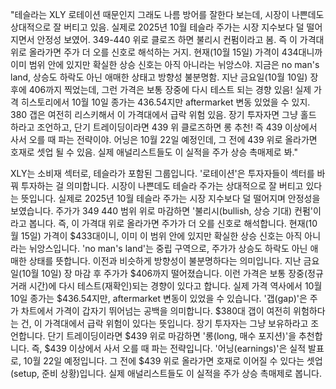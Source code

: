 "테슬라는 XLY 로테이션 때문인지 그래도 나름 방어를 잘한다 보는데, 시장이 나쁜데도 상대적으로 잘 버티고 있음. 실제로 2025년 10월 테슬라 주가는 시장 지수보다 덜 떨어지면서 안정성 보였어. 349-440 위로 클로즈 하면 불리시 컨펌이라고 봄. 즉 이 가격대 위로 올라가면 주가 더 오를 신호로 해석하는 거지. 현재(10월 15일) 가격이 434대니까 이미 범위 안에 있지만 확실한 상승 신호는 아직 아니라는 뉘앙스야. 지금은 no man's land, 상승도 하락도 아닌 애매한 상태고 방향성 불분명함. 지난 금요일(10월 10일) 장후에 406까지 찍었는데, 그런 가격은 보통 장중에 다시 테스트 되는 경향 있음! 실제 가격 히스토리에서 10월 10일 종가는 436.54지만 aftermarket 변동 있었을 수 있지. 380 갭은 여전히 리스키해서 이 가격대에서 급락 위험 있음. 장기 투자자면 그냥 홀드 하라고 조언하고, 단기 트레이딩이라면 439 위 클로즈하면 롱 추천! 즉 439 이상에서 사서 오를 때 파는 전략이야. 어닝은 10월 22일 예정인데, 그 전에 439 위로 올라가면 호재로 셋업 될 수 있음. 실제 애널리스트들도 이 실적을 주가 상승 촉매제로 봐."

XLY는 소비재 섹터로, 테슬라가 포함된 그룹입니다. '로테이션'은 투자자들이 섹터를 바꿔 투자하는 걸 의미합니다. 시장이 나쁜데도 테슬라 주가는 상대적으로 잘 버티고 있다는 뜻입니다. 실제로 2025년 10월 테슬라 주가는 시장 지수보다 덜 떨어지며 안정성을 보였습니다. 주가가 $349~$440 범위 위로 마감하면 '불리시(bullish, 상승 기대) 컨펌'이라고 봅니다. 즉, 이 가격대 위로 올라가면 주가가 더 오를 신호로 해석합니다. 현재(10월 15일) 가격이 $433대이니, 이미 이 범위 안에 있지만 확실한 상승 신호는 아직 아니라는 뉘앙스입니다. 'no man's land'는 중립 구역으로, 주가가 상승도 하락도 아닌 애매한 상태를 뜻합니다. 이전과 비슷하게 방향성이 불분명하다는 의미입니다. 지난 금요일(10월 10일) 장 마감 후 주가가 $406까지 떨어졌습니다. 이런 가격은 보통 장중(정규 거래 시간)에 다시 테스트(재확인)되는 경향이 있다고 합니다. 실제 가격 역사에서 10월 10일 종가는 $436.54지만, aftermarket 변동이 있었을 수 있습니다. '갭(gap)'은 주가 차트에서 가격이 갑자기 뛰어넘는 공백을 의미합니다. $380대 갭이 여전히 위험하다는 건, 이 가격대에서 급락 위험이 있다는 뜻입니다. 장기 투자자는 그냥 보유하라고 조언합니다. 단기 트레이딩이라면 $439 위로 마감하면 '롱(long, 매수 포지션)'을 추천합니다. 즉, $439 이상에서 사서 오를 때 파는 전략입니다. '어닝(earnings)'은 실적 발표로, 10월 22일 예정입니다. 그 전에 $439 위로 올라가면 호재로 이어질 수 있다는 셋업(setup, 준비 상황)입니다. 실제 애널리스트들도 이 실적을 주가 상승 촉매제로 봅니다.
